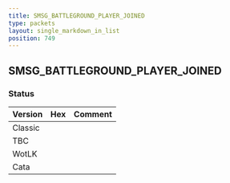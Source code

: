```yaml
---
title: SMSG_BATTLEGROUND_PLAYER_JOINED
type: packets
layout: single_markdown_in_list
position: 749
---
```


## SMSG_BATTLEGROUND_PLAYER_JOINED

### Status

Version | Hex | Comment
---------- | ---------- | ---------- 
Classic |  |  
TBC |  |  
WotLK |  |  
Cata |  |  
